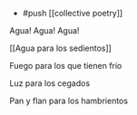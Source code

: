- #push [[collective poetry]]

Agua!
Agua!
Agua!

[[Agua para los sedientos]]

Fuego para los que tienen frío

Luz para los cegados

Pan 
y flan para los hambrientos
